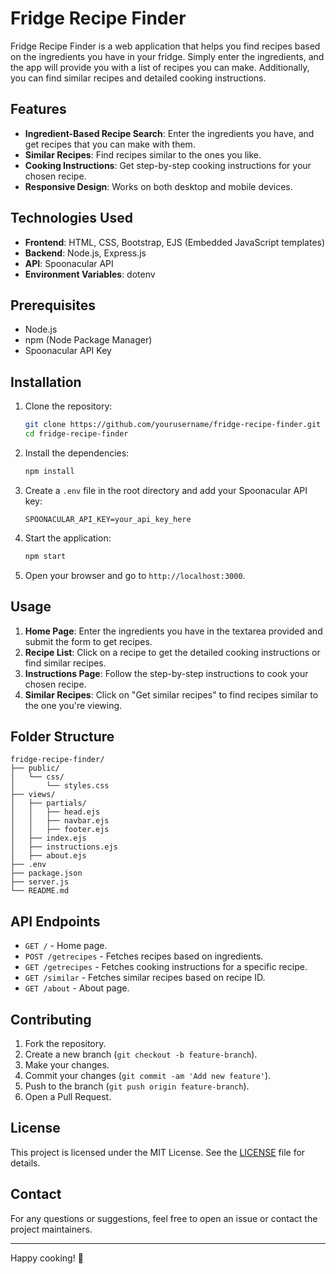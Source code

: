 # Fridge Recipe Finder

Fridge Recipe Finder is a web application that helps you find recipes based on the ingredients you have in your fridge. Simply enter the ingredients, and the app will provide you with a list of recipes you can make. Additionally, you can find similar recipes and detailed cooking instructions.

## Features

- **Ingredient-Based Recipe Search**: Enter the ingredients you have, and get recipes that you can make with them.
- **Similar Recipes**: Find recipes similar to the ones you like.
- **Cooking Instructions**: Get step-by-step cooking instructions for your chosen recipe.
- **Responsive Design**: Works on both desktop and mobile devices.

## Technologies Used

- **Frontend**: HTML, CSS, Bootstrap, EJS (Embedded JavaScript templates)
- **Backend**: Node.js, Express.js
- **API**: Spoonacular API
- **Environment Variables**: dotenv

## Prerequisites

- Node.js
- npm (Node Package Manager)
- Spoonacular API Key

## Installation

1. Clone the repository:
    ```sh
    git clone https://github.com/yourusername/fridge-recipe-finder.git
    cd fridge-recipe-finder
    ```

2. Install the dependencies:
    ```sh
    npm install
    ```

3. Create a `.env` file in the root directory and add your Spoonacular API key:
    ```
    SPOONACULAR_API_KEY=your_api_key_here
    ```

4. Start the application:
    ```sh
    npm start
    ```

5. Open your browser and go to `http://localhost:3000`.

## Usage

1. **Home Page**: Enter the ingredients you have in the textarea provided and submit the form to get recipes.
2. **Recipe List**: Click on a recipe to get the detailed cooking instructions or find similar recipes.
3. **Instructions Page**: Follow the step-by-step instructions to cook your chosen recipe.
4. **Similar Recipes**: Click on "Get similar recipes" to find recipes similar to the one you're viewing.

## Folder Structure

```
fridge-recipe-finder/
├── public/
│   └── css/
│       └── styles.css
├── views/
│   ├── partials/
│   │   ├── head.ejs
│   │   ├── navbar.ejs
│   │   ├── footer.ejs
│   ├── index.ejs
│   ├── instructions.ejs
│   ├── about.ejs
├── .env
├── package.json
├── server.js
└── README.md
```

## API Endpoints

- `GET /` - Home page.
- `POST /getrecipes` - Fetches recipes based on ingredients.
- `GET /getrecipes` - Fetches cooking instructions for a specific recipe.
- `GET /similar` - Fetches similar recipes based on recipe ID.
- `GET /about` - About page.

## Contributing

1. Fork the repository.
2. Create a new branch (`git checkout -b feature-branch`).
3. Make your changes.
4. Commit your changes (`git commit -am 'Add new feature'`).
5. Push to the branch (`git push origin feature-branch`).
6. Open a Pull Request.

## License

This project is licensed under the MIT License. See the [LICENSE](LICENSE) file for details.

## Contact

For any questions or suggestions, feel free to open an issue or contact the project maintainers.

---

Happy cooking! 🍳

